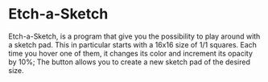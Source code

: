 # Etch-a-Sketch

Etch-a-Sketch, is a program that give you the possibility to play around with a sketch pad. This in particular starts with a 16x16 size of 1/1 squares. Each time you hover one of them, it changes its color and increment its opacity by 10%; The button allows you to create a new sketch pad of the desired size.